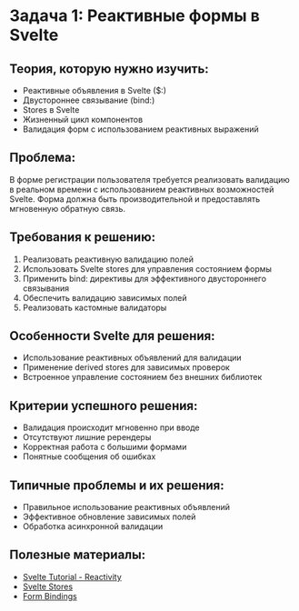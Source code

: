 # Задача 1: Реактивные формы в Svelte

## Теория, которую нужно изучить:
- Реактивные объявления в Svelte ($:)
- Двустороннее связывание (bind:)
- Stores в Svelte
- Жизненный цикл компонентов
- Валидация форм с использованием реактивных выражений

## Проблема:
В форме регистрации пользователя требуется реализовать валидацию в реальном времени с использованием реактивных возможностей Svelte. Форма должна быть производительной и предоставлять мгновенную обратную связь.

## Требования к решению:
1. Реализовать реактивную валидацию полей
2. Использовать Svelte stores для управления состоянием формы
3. Применить bind: директивы для эффективного двустороннего связывания
4. Обеспечить валидацию зависимых полей
5. Реализовать кастомные валидаторы

## Особенности Svelte для решения:
- Использование реактивных объявлений для валидации
- Применение derived stores для зависимых проверок
- Встроенное управление состоянием без внешних библиотек

## Критерии успешного решения:
- Валидация происходит мгновенно при вводе
- Отсутствуют лишние ререндеры
- Корректная работа с большими формами
- Понятные сообщения об ошибках

## Типичные проблемы и их решения:
- Правильное использование реактивных объявлений
- Эффективное обновление зависимых полей
- Обработка асинхронной валидации

## Полезные материалы:
- [Svelte Tutorial - Reactivity](https://svelte.dev/tutorial/reactive-declarations)
- [Svelte Stores](https://svelte.dev/tutorial/writable-stores)
- [Form Bindings](https://svelte.dev/tutorial/text-inputs)
